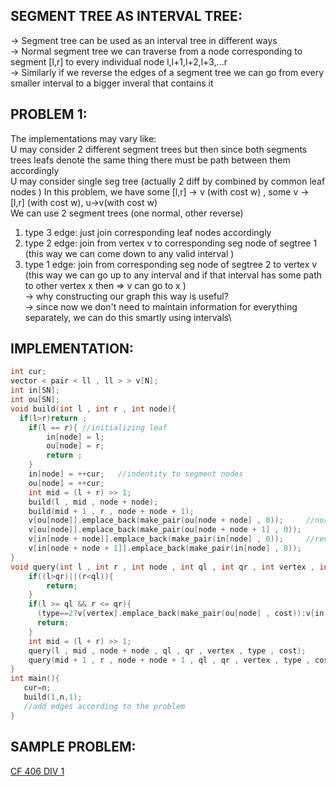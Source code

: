 **SEGMENT TREE AS INTERVAL TREE:**
--

-> Segment tree can be used as an interval tree in different ways \
-> Normal segment tree we can traverse from a node corresponding to segment [l,r] to  every individual node l,l+1,l+2,l+3,...r\
-> Similarly if we reverse the edges of a segment tree we can go from every smaller interval to a bigger inveral that contains it


**PROBLEM 1:**
--

The implementations may vary like:\
U may consider 2 different segment trees but then since both segments trees leafs denote the same thing there must be path between them accordingly \
U may consider single seg tree (actually 2 diff by combined by common leaf nodes ) 
In this problem, we have some [l,r] -> v (with cost w) , some v -> [l,r] (with cost w),  u->v(with cost w)\
We can use 2 segment trees (one normal, other reverse) 
1. type 3 edge: just join corresponding leaf nodes accordingly
2. type 2 edge: join from vertex v to corresponding seg node of segtree 1 (this way we can come down to any valid interval )
3. type 1 edge: join from corresponding seg node of segtree 2 to vertex v (this way we can go up to any interval and if that interval has some path to other vertex x then => v can go to x )\
-> why constructing our graph this way is useful?\
-> since now we don't need to maintain information for everything separately, we can do this smartly using intervals\

**IMPLEMENTATION:**
--
```cpp
int cur;
vector < pair < ll , ll > > v[N];
int in[SN];
int ou[SN];
void build(int l , int r , int node){
  if(l>r)return ;
    if(l == r){ //initializing leaf
        in[node] = l;
        ou[node] = r;
        return ;
    }
    in[node] = ++cur;   //indentity to segment nodes
    ou[node] = ++cur;
    int mid = (l + r) >> 1;
    build(l , mid , node + node);
    build(mid + 1 , r , node + node + 1);
    v[ou[node]].emplace_back(make_pair(ou[node + node] , 0));     //noraml seg
    v[ou[node]].emplace_back(make_pair(ou[node + node + 1] , 0));
    v[in[node + node]].emplace_back(make_pair(in[node] , 0));     //reverse seg
    v[in[node + node + 1]].emplace_back(make_pair(in[node] , 0));
}
void query(int l , int r , int node , int ql , int qr , int vertex , int type , int cost){
    if((l>qr)||(r<ql)){
        return;
    }
    if(l >= ql && r <= qr){
      (type==2?v[vertex].emplace_back(make_pair(ou[node] , cost)):v[in[node]].emplace_back(make_pair(vertex , cost)));
      return;
    }
    int mid = (l + r) >> 1;
    query(l , mid , node + node , ql , qr , vertex , type , cost);
    query(mid + 1 , r , node + node + 1 , ql , qr , vertex , type , cost);
}
int main(){
   cur=n;
   build(1,n,1);
   //add edges according to the problem
}

```

**SAMPLE PROBLEM:**
--
[CF 406 DIV 1](https://codeforces.com/contest/786/problem/B)
